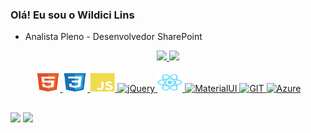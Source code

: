 ### Olá! Eu sou o Wildici Lins

- Analista Pleno - Desenvolvedor SharePoint

<div align="center">
    <a href="https://github.com/wildici">
        <img height="180em"
            src="https://github-readme-stats.vercel.app/api?username=wildici&show_icons=true&theme=merko&include_all_commits=true&count_private=true" />
        <img height="180em"
            src="https://github-readme-stats.vercel.app/api/top-langs/?username=wildici&layout=compact&langs_count=7&theme=merko" />
</div>

<div align="center"><br>
    <img alt="HTML5" title="HTML5" height="30" width="40"
        src="https://raw.githubusercontent.com/devicons/devicon/master/icons/html5/html5-original.svg">
    <img alt="CSS3" title="CSS3" height="30" width="40"
        src="https://raw.githubusercontent.com/devicons/devicon/master/icons/css3/css3-original.svg">
    <img alt="JavaScript" title="JavaScript" height="30" width="40"
        src="https://raw.githubusercontent.com/devicons/devicon/master/icons/javascript/javascript-plain.svg">
    <img alt="jQuery" title="jQuery" height="30" width="40"
        src="https://cdn.jsdelivr.net/gh/devicons/devicon/icons/jquery/jquery-original.svg">
    <img alt="ReactJS" title="ReactJS" height="30" width="40"
        src="https://raw.githubusercontent.com/devicons/devicon/master/icons/react/react-original.svg">
    <img alt="MaterialUI" title="MaterialUI" height="30" width="40"
        src="https://cdn.jsdelivr.net/gh/devicons/devicon/icons/materialui/materialui-original.svg">
    <img alt="GIT" title="GIT" height="30" width="40"
        src="https://cdn.jsdelivr.net/gh/devicons/devicon/icons/git/git-original.svg" />
    <img alt="Azure" title="Azure" height="30" width="40"
        src="https://cdn.jsdelivr.net/gh/devicons/devicon/icons/azure/azure-original.svg" />
</div>

##

<div>
    <a href="https://www.linkedin.com/in/wildici/" target="_blank"><img
            src="https://img.shields.io/badge/-LinkedIn-%230077B5?style=for-the-badge&logo=linkedin&logoColor=white"
            target="_blank"></a>
    <a href="mailto:wildici@hotmail.com"><img
            src="https://img.shields.io/badge/-Hotmail-%23333?style=for-the-badge&logo=gmail&logoColor=white"
            target="_blank"></a>
</div>
